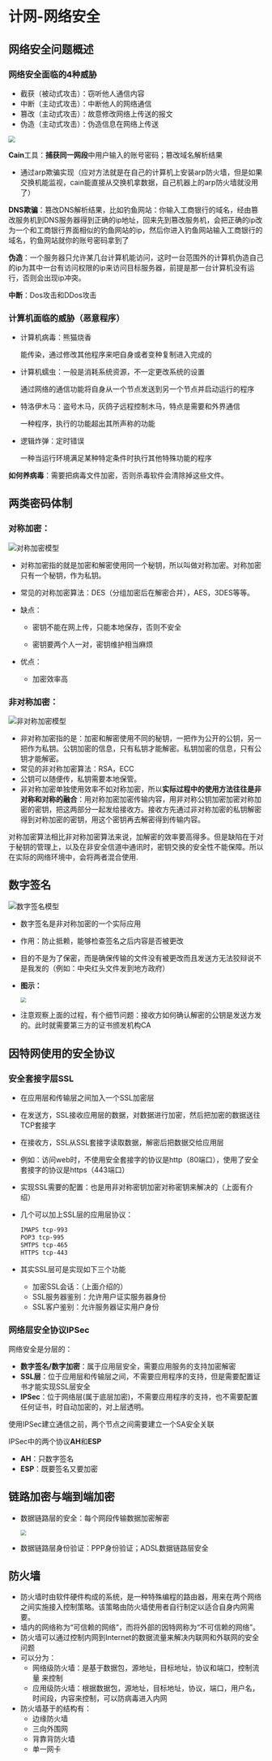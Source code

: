 # 计网-网络安全


## 网络安全问题概述

### 网络安全面临的4种威胁

* 截获（被动式攻击）：窃听他人通信内容
* 中断（主动式攻击）：中断他人的网络通信
* 篡改（主动式攻击）：故意修改网络上传送的报文
* 伪造（主动式攻击）：伪造信息在网络上传送

<img src="https://jack-blog-img.obs.cn-north-4.myhuaweicloud.com/github-page/img20201127165620.png" style="zoom:80%;margin-left:0px;" />

**Cain**工具：**捕获同一网段**中用户输入的账号密码；篡改域名解析结果

* 通过arp欺骗实现（应对方法就是在自己的计算机上安装arp防火墙，但是如果交换机能监视，cain能直接从交换机拿数据，自己机器上的arp防火墙就没用了）

**DNS欺骗**：篡改DNS解析结果，比如钓鱼网站：你输入工商银行的域名，经由篡改服务机到DNS服务器得到正确的ip地址，回来先到篡改服务机，会把正确的ip改为一个和工商银行界面相似的钓鱼网站的ip，然后你进入钓鱼网站输入工商银行的域名，钓鱼网站就你的账号密码拿到了

**伪造**：一个服务器只允许某几台计算机能访问，这时一台范围外的计算机伪造自己的ip为其中一台有访问权限的ip来访问目标服务器，前提是那一台计算机没有运行，否则会出现ip冲突。

**中断**：Dos攻击和DDos攻击

### 计算机面临的威胁（恶意程序）

* 计算机病毒：熊猫烧香

  能传染，通过修改其他程序来吧自身或者变种复制进入完成的

* 计算机蠕虫：一般是消耗系统资源，不一定更改系统的设置

  通过网络的通信功能将自身从一个节点发送到另一个节点并启动运行的程序

* 特洛伊木马：盗号木马，灰鸽子远程控制木马，特点是需要和外界通信

  一种程序，执行的功能超出其所声称的功能

* 逻辑炸弹：定时错误

  一种当运行环境满足某种特定条件时执行其他特殊功能的程序

**如何养病毒**：需要把病毒文件加密，否则杀毒软件会清除掉这些文件。

## 两类密码体制

### 对称加密：

![对称加密模型](https://jack-blog-img.obs.cn-north-4.myhuaweicloud.com/github-page/14236436-f27bd0f020d105b3.webp)

* 对称加密指的就是加密和解密使用同一个秘钥，所以叫做对称加密。对称加密只有一个秘钥，作为私钥。

* 常见的对称加密算法：DES（分组加密后在解密合并），AES，3DES等等。

* 缺点：

  * 密钥不能在网上传，只能本地保存，否则不安全

  * 密钥要两个人一对，密钥维护相当麻烦

* 优点：

  * 加密效率高

### 非对称加密：

![非对称加密模型](https://jack-blog-img.obs.cn-north-4.myhuaweicloud.com/github-page/14236436-905efe6ee06ec3ba.webp)

* 非对称加密指的是：加密和解密使用不同的秘钥，一把作为公开的公钥，另一把作为私钥。公钥加密的信息，只有私钥才能解密。私钥加密的信息，只有公钥才能解密。
* 常见的非对称加密算法：RSA，ECC
* 公钥可以随便传，私钥需要本地保管。
* 非对称加密单独使用效率不如对称加密，所以**实际过程中的使用方法往往是非对称和对称的融合**：用对称加密加密传输内容，用非对称公钥加密加密对称加密的密钥，把这两部分一起发给接收方。接收方先通过非对称加密的私钥解密得到对称加密的密钥，用这个密钥再去解密得到传输内容。

对称加密算法相比非对称加密算法来说，加解密的效率要高得多。但是缺陷在于对于秘钥的管理上，以及在非安全信道中通讯时，密钥交换的安全性不能保障。所以在实际的网络环境中，会将两者混合使用.

## 数字签名

![数字签名模型](https://jack-blog-img.obs.cn-north-4.myhuaweicloud.com/github-page/14236436-79c0d684fa37cfa0.webp)

* 数字签名是非对称加密的一个实际应用

* 作用：防止抵赖，能够检查签名之后内容是否被更改

* 目的不是为了保密，而是确保传输的文件没有被更改而且发送方无法狡辩说不是我发的（例如：中央红头文件发到地方政府）

* **图示：**

  <img src="https://jack-blog-img.obs.cn-north-4.myhuaweicloud.com/github-page/img20201127182819.png" style="zoom:67%;margin-left:0px;" />

* 注意观察上面的过程，有个细节问题：接收方如何确认解密的公钥是发送方发的。此时就需要第三方的证书颁发机构CA

## 因特网使用的安全协议

### 安全套接字层SSL

* 在应用层和传输层之间加入一个SSL加密层

* 在发送方，SSL接收应用层的数据，对数据进行加密，然后把加密的数据送往TCP套接字

* 在接收方，SSL从SSL套接字读取数据，解密后把数据交给应用层

* 例如：访问web时，不使用安全套接字的协议是http（80端口），使用了安全套接字的协议是https（443端口）

* 实现SSL需要的配置：也是用非对称密钥加密对称密钥来解决的（上面有介绍）

* 几个可以加上SSL层的应用层协议：

  ```sh
  IMAPS tcp-993
  POP3 tcp-995
  SMTPS tcp-465
  HTTPS tcp-443
  ```

* 其实SSL层可是实现如下三个功能

  * 加密SSL会话：（上面介绍的）
  * SSL服务器鉴别：允许用户证实服务器身份
  * SSL客户鉴别：允许服务器证实用户身份

### 网络层安全协议IPSec

网络安全是分层的：

* **数字签名/数字加密**：属于应用层安全，需要应用服务的支持加密解密
* **SSL层**：位于应用层和传输层之间，不需要应用程序的支持，但是需要配置证书才能实现SSL层安全
* **IPSec**：位于网络层(属于底层加密)，不需要应用程序的支持，也不需要配置任何证书，时自动加密的，对上层透明。

使用IPSec建立通信之前，两个节点之间需要建立一个SA安全关联

IPSec中的两个协议**AH**和**ESP**

* **AH**：只数字签名
* **ESP**：既要签名又要加密

## 链路加密与端到端加密

* 数据链路层的安全：每个网段传输数据加密解密

  <img src="https://jack-blog-img.obs.cn-north-4.myhuaweicloud.com/github-page/img20201127202702.png" style="zoom:67%;margin-left:0px;" />

* 数据链路层身份验证：PPP身份验证；ADSL数据链路层安全

## 防火墙

* 防火墙时由软件硬件构成的系统，是一种特殊编程的路由器，用来在两个网络之间实施接入控制策略。该策略由防火墙使用者自行制定以适合自身内网需要。
* 墙内的网络称为“可信赖的网络”，而将外部的因特网称为“不可信赖的网络”。
* 防火墙可以通过控制内网到Internet的数据流量来解决内联网和外联网的安全问题
* 可以分为：
  * 网络级防火墙：是基于数据包，源地址，目标地址，协议和端口，控制流量 来控制
  * 应用级防火墙：根据数据包，源地址，目标地址，协议，端口，用户名，时间段，内容来控制，可以防病毒进入内网
* 防火墙基于的结构有：
  * 边缘防火墙
  * 三向外围网
  * 背靠背防火墙
  * 单一网卡

